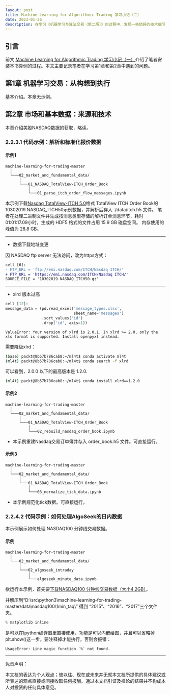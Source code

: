 ```yaml
---
layout: post
title: Machine Learning for Algorithmic Trading 学习小记（二）
date: 2023-01-26
description: 在学习《机器学习与算法交易（第二版）》的过程中，发现一些琐碎的技术细节，特记录如下。本文主要记录笔者在学习第1章和第2章中遇到的问题。
---
```


## 引言

前文 [Machine Learning for Algorithmic Trading 学习小记（一）](https://rossea.github.io/2023-01-25-Machine-Learning-4-Trading-1/)介绍了笔者安装本书算例的过程。本文主要记录笔者在学习第1章和第2章中遇到的问题。

## 第1章 机器学习交易：从构想到执行

基本介绍。本章无示例。

## 第2章 市场和基本数据：来源和技术

本章介绍美股NASDAQ数据的获取，略读。

### 2.2.3.1 代码示例：解析和标准化报价数据

#### 示例1

```text
machine-learning-for-trading-master
  │
  └───02_market_and_fundamental_data/
      │
      └───01_NASDAQ_TotalView-ITCH_Order_Book
          │
          └───01_parse_itch_order_flow_messages.ipynb
```

本示例下载[Nasdaq TotalView-ITCH 5.0](http://www.nasdaqtrader.com/content/technicalsupport/specifications/dataproducts/NQTVITCHspecification.pdf)格式 TotalView ITCH Order Book的10302019.NASDAQ_ITCH50示例数据，并解析后存入 ./data/itch.h5 文件。
笔者在处理二进制文件并生成按消息类型存储的解析订单消息环节，耗时 01:01:17.09小时，生成的 HDF5 格式的文件占用 15.9 GB 磁盘空间。
内存使用的峰值为 28.8 GB。

---

- 数据下载地址变更

因 NASDAQ ftp server 无法访问，改为https方式：

```diff
cell [6]:
- FTP_URL = 'ftp://emi.nasdaq.com/ITCH/Nasdaq ITCH/'
+ FTP_URL = 'https://emi.nasdaq.com/ITCH/Nasdaq ITCH/'
SOURCE_FILE = '10302019.NASDAQ_ITCH50.gz'
```

---

- xlrd 版本过高

```python
cell [12]:
message_data = (pd.read_excel('message_types.xlsx',
                              sheet_name='messages')
                .sort_values('id')
                .drop('id', axis=1))
```

```text
ValueError: Your version of xlrd is 2.0.1. In xlrd >= 2.0, only the xls format is supported. Install openpyxl instead.
```

需要降级xlrd：

```sh
(base) packt@8b57b786cab8:~/ml4t$ conda activate ml4t
(ml4t) packt@8b57b786cab8:~/ml4t$ conda search -f xlrd
```

可以看到，2.0.0 以下的最高版本是 1.2.0.

```sh
(ml4t) packt@8b57b786cab8:~/ml4t$ conda install xlrd==1.2.0
```

#### 示例2

```text
machine-learning-for-trading-master
  │
  └───02_market_and_fundamental_data/
      │
      └───01_NASDAQ_TotalView-ITCH_Order_Book
          │
          └───02_rebuild_nasdaq_order_book.ipynb
```

- 本示例重建Nasdaq交易订单簿并存入 order_book.h5 文件。可直接运行。

#### 示例3

```text
machine-learning-for-trading-master
  │
  └───02_market_and_fundamental_data/
      │
      └───01_NASDAQ_TotalView-ITCH_Order_Book
          │
          └───03_normalize_tick_data.ipynb
```

- 本示例规范化tick数据。可直接运行。

### 2.2.4.2 代码示例：如何处理AlgoSeek的日内数据

本示例展示如何处理 NASDAQ100 分钟线交易数据。

#### 示例

```text
machine-learning-for-trading-master
  │
  └───02_market_and_fundamental_data/
      │
      └───02_algoseek_intraday
          │
          └───algoseek_minute_data.ipynb
```

欲运行本示例，首先要[下载NASDAQ100 分钟线交易数据（大小4.2GB）](https://algoseek-public.s3.amazonaws.com/nasdaq100-1min.zip)。

并解压到“D:\src\python3\machine-learning-for-trading-master\data\nasdaq100\1min_taq\”
得到 “2015”、“2016”、“2017”三个文件夹。

```python
% matplotlib inline
```

是可以在Ipython编译器里直接使用，功能是可以内嵌绘图，并且可以省略掉plt.show()这一步。要注释掉才能执行，否则会报错：

```text
UsageError: Line magic function `%` not found.
```

---
免责声明：

本文档的表达为个人观点；彼以往、现在或未来并无就本文档所提供的具体建议或所表迖的观点直接或间接收取任何报酬。通过本文档引证及推论的结果并不构成本人对投资的任何具体意见。
